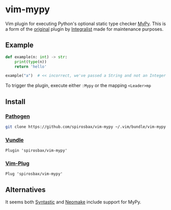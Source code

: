 # vim-mypy

Vim plugin for executing Python's optional static type checker [MyPy](http://mypy-lang.org/).
This is a form of the [original](https://github.com/Integralist/vim-mypy) plugin by [Integralist](https://github.com/Integralist) made for maintenance purposes.

## Example

```py
def example(n: int) -> str:
    print(type(n))
    return 'hello'

example("a")  # << incorrect, we've passed a String and not an Integer 
```

To trigger the plugin, execute either `:Mypy` or the mapping `<Leader>mp`

## Install

### [Pathogen](https://github.com/tpope/vim-pathogen)

```bash
git clone https://github.com/spirosbax/vim-mypy ~/.vim/bundle/vim-mypy
```

### [Vundle](https://github.com/gmarik/vundle)

```
Plugin 'spirosbax/vim-mypy'
```

### [Vim-Plug](https://github.com/junegunn/vim-plug)

```
Plug 'spirosbax/vim-mypy'
```

## Alternatives

It seems both [Syntastic](https://github.com/vim-syntastic/syntastic) and [Neomake](https://github.com/neomake/neomake) include support for MyPy.
